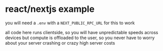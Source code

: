 # react/nextjs example

you will need a `.env` with a `NEXT_PUBLIC_RPC_URL` for this to work

all code here runs clientside, so you will have unpredictable speeds across devices but compute is offloaded to the user, so you never have to worry about your server crashing or crazy high server costs
